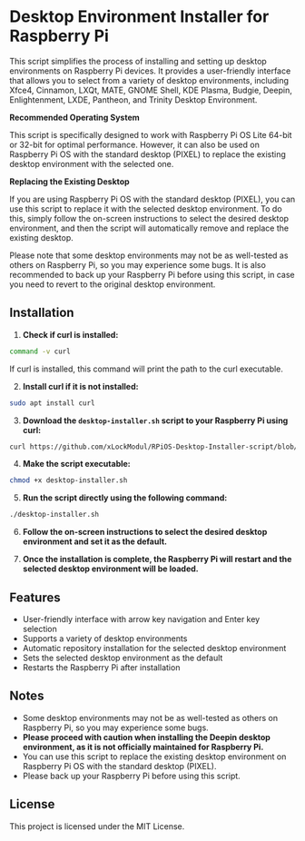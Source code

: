 # Desktop Environment Installer for Raspberry Pi

This script simplifies the process of installing and setting up desktop environments on Raspberry Pi devices. It provides a user-friendly interface that allows you to select from a variety of desktop environments, including Xfce4, Cinnamon, LXQt, MATE, GNOME Shell, KDE Plasma, Budgie, Deepin, Enlightenment, LXDE, Pantheon, and Trinity Desktop Environment.

**Recommended Operating System**

This script is specifically designed to work with Raspberry Pi OS Lite 64-bit or 32-bit for optimal performance. However, it can also be used on Raspberry Pi OS with the standard desktop (PIXEL) to replace the existing desktop environment with the selected one.

**Replacing the Existing Desktop**

If you are using Raspberry Pi OS with the standard desktop (PIXEL), you can use this script to replace it with the selected desktop environment. To do this, simply follow the on-screen instructions to select the desired desktop environment, and then the script will automatically remove and replace the existing desktop.

Please note that some desktop environments may not be as well-tested as others on Raspberry Pi, so you may experience some bugs. It is also recommended to back up your Raspberry Pi before using this script, in case you need to revert to the original desktop environment.

## Installation

1. **Check if curl is installed:**

```bash
command -v curl
```

If curl is installed, this command will print the path to the curl executable.

2. **Install curl if it is not installed:**

```bash
sudo apt install curl
```

3. **Download the `desktop-installer.sh` script to your Raspberry Pi using curl:**

```bash
curl https://github.com/xLockModul/RPiOS-Desktop-Installer-script/blob/a4661ac4ed8673318e9304d6ab894209ca618d8f/desktop_installer.sh > desktop-installer.sh
```

4. **Make the script executable:**

```bash
chmod +x desktop-installer.sh
```

5. **Run the script directly using the following command:**

```bash
./desktop-installer.sh
```

6. **Follow the on-screen instructions to select the desired desktop environment and set it as the default.**

7. **Once the installation is complete, the Raspberry Pi will restart and the selected desktop environment will be loaded.**

## Features

* User-friendly interface with arrow key navigation and Enter key selection
* Supports a variety of desktop environments
* Automatic repository installation for the selected desktop environment
* Sets the selected desktop environment as the default
* Restarts the Raspberry Pi after installation

## Notes

* Some desktop environments may not be as well-tested as others on Raspberry Pi, so you may experience some bugs.
* **Please proceed with caution when installing the Deepin desktop environment, as it is not officially maintained for Raspberry Pi.**
* You can use this script to replace the existing desktop environment on Raspberry Pi OS with the standard desktop (PIXEL).
* Please back up your Raspberry Pi before using this script.

## License

This project is licensed under the MIT License.
